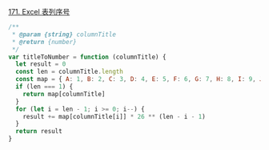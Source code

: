 [171. Excel 表列序号](https://leetcode.cn/problems/excel-sheet-column-number/)

```javascript
/**
 * @param {string} columnTitle
 * @return {number}
 */
var titleToNumber = function (columnTitle) {
  let result = 0
  const len = columnTitle.length
  const map = { A: 1, B: 2, C: 3, D: 4, E: 5, F: 6, G: 7, H: 8, I: 9, J: 10, K: 11, L: 12, M: 13, N: 14, O: 15, P: 16, Q: 17, R: 18, S: 19, T: 20, U: 21, V: 22, W: 23, X: 24, Y: 25, Z: 26 }
  if (len === 1) {
    return map[columnTitle]
  }
  for (let i = len - 1; i >= 0; i--) {
    result += map[columnTitle[i]] * 26 ** (len - i - 1)
  }
  return result
}
```
